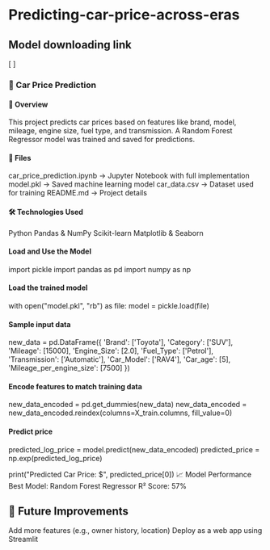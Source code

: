 # Predicting-car-price-across-eras

## Model downloading link 
[ ]

### 🚗 Car Price Prediction

#### 📌 Overview
This project predicts car prices based on features like brand, model, mileage, engine size, fuel type, and transmission. A Random Forest Regressor model was trained and saved for predictions.

#### 📂 Files
car_price_prediction.ipynb → Jupyter Notebook with full implementation
model.pkl → Saved machine learning model
car_data.csv → Dataset used for training
README.md → Project details
#### 🛠️ Technologies Used
Python
Pandas & NumPy
Scikit-learn
Matplotlib & Seaborn

#### Load and Use the Model

import pickle
import pandas as pd
import numpy as np

#### Load the trained model
with open("model.pkl", "rb") as file:
    model = pickle.load(file)

#### Sample input data
new_data = pd.DataFrame({
    'Brand': ['Toyota'],
    'Category': ['SUV'],
    'Mileage': [15000],
    'Engine_Size': [2.0],
    'Fuel_Type': ['Petrol'],
    'Transmission': ['Automatic'],
    'Car_Model': ['RAV4'],
    'Car_age': [5],
    'Mileage_per_engine_size': [7500]
})

#### Encode features to match training data  
new_data_encoded = pd.get_dummies(new_data)
new_data_encoded = new_data_encoded.reindex(columns=X_train.columns, fill_value=0)

#### Predict price  
predicted_log_price = model.predict(new_data_encoded)
predicted_price = np.exp(predicted_log_price)

print("Predicted Car Price: $", predicted_price[0])
📈 Model Performance
Best Model: Random Forest Regressor
R² Score: 57%

## 🔗 Future Improvements
Add more features (e.g., owner history, location)
Deploy as a web app using Streamlit

